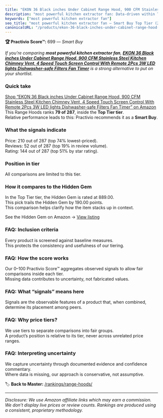 ```yaml
---
title: "EKON 36 Black inches Under Cabinet Range Hood, 900 CFM Stainless Steel Kitchen Chimney Vent, 4 Speed Touch Screen Control With Remote 2Pcs 3W LED lights Dishwasher-safe Filters Fan Timer"
description: "most powerful kitchen extractor fan: Data-driven within Top Tier ranking using the Practivio Score™. Positioned by quality, value, demand, findability, momentu…"
keywords: ["most powerful kitchen extractor fan"]
seo_title: "most powerful kitchen extractor fan — Smart Buy Top Tier (2025)"
canonicalURL: "/products/ekon-36-black-inches-under-cabinet-range-hood-900-cfm-stainless-steel-kitchen-chimney-vent-4-speed-touch-screen-control-with-remote-2pcs-3w-led-lights-dishwasher-safe-filters-fan-timer-B0CNP63R8J/"
---
```


**🏆 Practivio Score™:** 699 — _Smart Buy_


*If you're comparing **most powerful kitchen extractor fan**, **[EKON 36 Black inches Under Cabinet Range Hood, 900 CFM Stainless Steel Kitchen Chimney Vent, 4 Speed Touch Screen Control With Remote 2Pcs 3W LED lights Dishwasher-safe Filters Fan Timer](https://www.amazon.com/dp/B0CNP63R8J?tag=practivio-20)** is a strong alternative to put on your shortlist.*
### Quick take
[Shop “EKON 36 Black inches Under Cabinet Range Hood, 900 CFM Stainless Steel Kitchen Chimney Vent, 4 Speed Touch Screen Control With Remote 2Pcs 3W LED lights Dishwasher-safe Filters Fan Timer” on Amazon](https://www.amazon.com/dp/B0CNP63R8J?tag=practivio-20)
This Range Hoods ranks **79 of 287**, inside the **Top Tier tier**.  
Relative performance leads to this: Practivio recommends it as a **Smart Buy**.

### What the signals indicate
Price: 210 out of 287 (top 74% lowest-priced).  
Reviews: 52 out of 287 (top 19% in review volume).  
Rating: 144 out of 287 (top 51% by star rating).  

### Position in tier
All comparisons are limited to this tier.

### How it compares to the Hidden Gem
In the Top Tier tier, the Hidden Gem is rated at 889.00.  
This pick trails the Hidden Gem by 190.00 points.  
This comparison helps clarify how the item stacks up in context.  

See the Hidden Gem on Amazon → [View listing](https://www.amazon.com/dp/B06XWH5S3Q?tag=practivio-20)

### FAQ: Inclusion criteria
Every product is screened against baseline measures.  
This protects the consistency and usefulness of our tiering.

### FAQ: How the score works
Our 0–100 Practivio Score™ aggregates observed signals to allow fair comparisons inside each tier.  
Missing data contributes to uncertainty, not fabricated values.

### FAQ: What “signals” means here
Signals are the observable features of a product that, when combined, determine its placement among peers.

### FAQ: Why price tiers?
We use tiers to separate comparisons into fair groups.  
A product’s position is relative to its tier, never across unrelated price ranges.

### FAQ: Interpreting uncertainty
We capture uncertainty through documented evidence and confidence commentary.  
Where data is missing, our approach is conservative, not assumptive.


🏷️ **Back to Master:** [/rankings/range-hoods/](/rankings/range-hoods/)

---
_Disclosure: We use Amazon affiliate links which may earn a commission. We don’t display live prices or review counts. Rankings are produced using a consistent, proprietary methodology._

